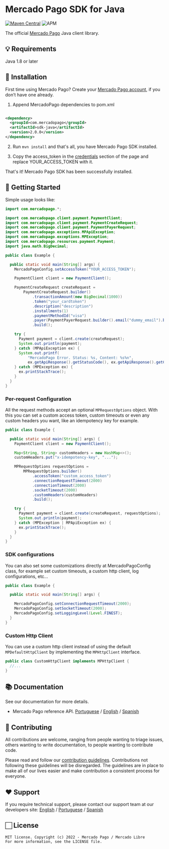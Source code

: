 # Mercado Pago SDK for Java

[![Maven Central](https://img.shields.io/maven-central/v/com.mercadopago/sdk-java.svg)](https://search.maven.org/search?q=g:com.mercadopago%20AND%20a:sdk-java)
![APM](https://img.shields.io/apm/l/vim-mode)

The official [Mercado Pago](https://www.mercadopago.com/developers/en/guides) Java client library.

## 💡 Requirements

Java 1.8 or later

## 📲 Installation

First time using Mercado Pago? Create your [Mercado Pago account](https://www.mercadopago.com), if you don’t have one
already.

1. Append MercadoPago dependencies to pom.xml

  ```xml

<dependency>
    <groupId>com.mercadopago</groupId>
    <artifactId>sdk-java</artifactId>
    <version>2.0.0</version>
</dependency>
  ```

2. Run `mvn install` and that's all, you have Mercado Pago SDK installed.

3. Copy the access_token in the [credentials](https://www.mercadopago.com/developers/panel) section of the page and
   replace YOUR_ACCESS_TOKEN with it.

That's it! Mercado Pago SDK has been successfully installed.

## 🌟 Getting Started

Simple usage looks like:

```java
import com.mercadopago.*;

import com.mercadopago.client.payment.PaymentClient;
import com.mercadopago.client.payment.PaymentCreateRequest;
import com.mercadopago.client.payment.PaymentPayerRequest;
import com.mercadopago.exceptions.MPApiException;
import com.mercadopago.exceptions.MPException;
import com.mercadopago.resources.payment.Payment;
import java.math.BigDecimal;

public class Example {

  public static void main(String[] args) {
    MercadoPagoConfig.setAccessToken("YOUR_ACCESS_TOKEN");

    PaymentClient client = new PaymentClient();

    PaymentCreateRequest createRequest =
        PaymentCreateRequest.builder()
            .transactionAmount(new BigDecimal(1000))
            .token("your_cardtoken")
            .description("description")
            .installments(1)
            .paymentMethodId("visa")
            .payer(PaymentPayerRequest.builder().email("dummy_email").build())
            .build();

    try {
      Payment payment = client.create(createRequest);
      System.out.println(payment);
    } catch (MPApiException ex) {
      System.out.printf(
          "MercadoPago Error. Status: %s, Content: %s%n",
          ex.getApiResponse().getStatusCode(), ex.getApiResponse().getContent());
    } catch (MPException ex) {
      ex.printStackTrace();
    }
  }
}
```

### Per-request Configuration

All the request methods accept an optional `MPRequestOptions` object. With this you can set a custom access token,
custom timeouts or even any custom headers you want, like an idempotency key for example.

```java
public class Example {

  public static void main(String[] args) {
    PaymentClient client = new PaymentClient();

    Map<String, String> customHeaders = new HashMap<>();
    customHeaders.put("x-idempotency-key", "...");

    MPRequestOptions requestOptions =
        MPRequestOptions.builder()
            .accessToken("custom_access_token")
            .connectionRequestTimeout(2000)
            .connectionTimeout(2000)
            .socketTimeout(2000)
            .customHeaders(customHeaders)
            .build();

    try {
      Payment payment = client.create(createRequest, requestOptions);
      System.out.println(payment);
    } catch (MPException | MPApiException ex) {
      ex.printStackTrace();
    }
  }
}
```

### SDK configurations

You can also set some customizations directly at MercadoPagoConfig class, for example set custom timeouts, a custom http
client, log configurations, etc...

```java
public class Example {

  public static void main(String[] args) {

    MercadoPagoConfig.setConnectionRequestTimeout(2000);
    MercadoPagoConfig.setSocketTimeout(2000);
    MercadoPagoConfig.setLoggingLevel(Level.FINEST);
  }
}
```

### Custom Http Client

You can use a custom http client instead of using the default `MPDefaultHttpClient` by implementing the `MPHttpClient`
interface.

```java
public class CustomHttpClient implements MPHttpClient {
  //...
}
```

## 📚 Documentation

See our documentation for more details.

- Mercado Pago reference API. [Portuguese](https://www.mercadopago.com/developers/pt/reference)
  / [English](https://www.mercadopago.com/developers/en/reference)
  / [Spanish](https://www.mercadopago.com/developers/es/reference)

## 🤝 Contributing

All contributions are welcome, ranging from people wanting to triage issues, others wanting to write documentation, to
people wanting to contribute code.

Please read and follow our [contribution guidelines](CONTRIBUTING.md). Contributions not following these guidelines will
be disregarded. The guidelines are in place to make all of our lives easier and make contribution a consistent process
for everyone.

## ❤️ Support

If you require technical support, please contact our support team at our developers
site:  [English](https://www.mercadopago.com/developers/en/support/center/contact)
/ [Portuguese](https://www.mercadopago.com/developers/pt/support/center/contact)
/ [Spanish](https://www.mercadopago.com/developers/es/support/center/contact)

## 🏻 License

```
MIT license. Copyright (c) 2022 - Mercado Pago / Mercado Libre 
For more information, see the LICENSE file.
```
